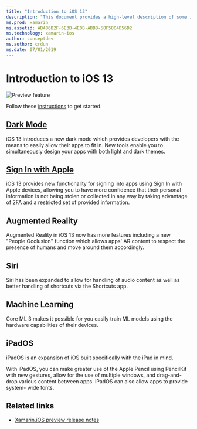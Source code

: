 ```yaml
---
title: "Introduction to iOS 13"
description: "This document provides a high-level description of some iOS 13 APIs for which Xamarin's preview release provides C# bindings."
ms.prod: xamarin
ms.assetid: AB486B2F-6E3B-4E0B-ABB8-58F5804D56D2
ms.technology: xamarin-ios
author: conceptdev
ms.author: crdun
ms.date: 07/01/2019
---
```

# Introduction to iOS 13

![Preview feature](~/media/shared/preview.png)

Follow these [instructions](~/ios/platform/ios13/get-started.md) to get started.

## [Dark Mode](dark-mode.md)

iOS 13 introduces a new dark mode which provides developers with the
means to easily allow their apps to fit in. New tools enable
you to simultaneously design your apps with both light and dark themes.

## [Sign In with Apple](sign-in.md)

iOS 13 provides new functionality for signing into apps using Sign In with
Apple devices, allowing you to have more confidence that their personal
information is not being stolen or collected in any way by taking advantage
of 2FA and a restricted set of provided information.

## Augmented Reality

Augmented Reality in iOS 13 now has more features including a new
"People Occlusion" function which allows apps' AR content to respect the
presence of humans and move around them accordingly.

## Siri

Siri has been expanded to allow for handling of audio content as well as
better handling of shortcuts via the Shortcuts app.

## Machine Learning

Core ML 3 makes it possible for you easily train ML models using the
hardware capabilities of their devices.

## iPadOS

iPadOS is an expansion of iOS built specifically with the iPad in mind.

With iPadOS, you can make greater use of the Apple Pencil using PencilKit
with new gestures, allow for the use of multiple windows, and drag-and-drop
various content between apps. iPadOS can also allow apps to provide system-
wide fonts.

## Related links

- [Xamarin.iOS preview release notes](/xamarin/ios/release-notes/12/12.99)
